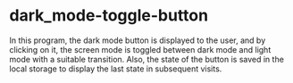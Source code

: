 # dark_mode-toggle-button
In this program, the dark mode button is displayed to the user, and by clicking on it, the screen mode is toggled between dark mode and light mode with a suitable transition. Also, the state of the button is saved in the local storage to display the last state in subsequent visits.
